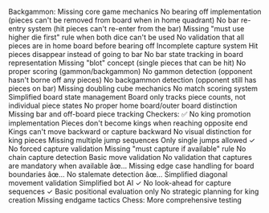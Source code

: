 Backgammon:
    Missing core game mechanics
        No bearing off implementation (pieces can't be removed from board when in home quadrant)
        No bar re-entry system (hit pieces can't re-enter from the bar)
        Missing "must use higher die first" rule when both dice can't be used
        No validation that all pieces are in home board before bearing off
    Incomplete capture system
        Hit pieces disappear instead of going to bar
        No bar state tracking in board representation
        Missing "blot" concept (single pieces that can be hit)
    No proper scoring (gammon/backgammon)
        No gammon detection (opponent hasn't borne off any pieces)
        No backgammon detection (opponent still has pieces on bar)
        Missing doubling cube mechanics
        No match scoring system
    Simplified board state management
        Board only tracks piece counts, not individual piece states
        No proper home board/outer board distinction
        Missing bar and off-board piece tracking
Checkers:
    ✅ No king promotion implementation
        Pieces don't become kings when reaching opposite end
        Kings can't move backward or capture backward
        No visual distinction for king pieces
    Missing multiple jump sequences
        Only single jumps allowed
        ✓ No forced capture validation
        Missing "must capture if available" rule
        No chain capture detection
    Basic move validation
        No validation that captures are mandatory when available
        âœ… Missing edge case handling for board boundaries
        âœ… No stalemate detection
        âœ… Simplified diagonal movement validation
    Simplified bot AI
        ✓ No look-ahead for capture sequences
        ✓ Basic positional evaluation only
        No strategic planning for king creation
        Missing endgame tactics
Chess:
   More comprehensive testing
